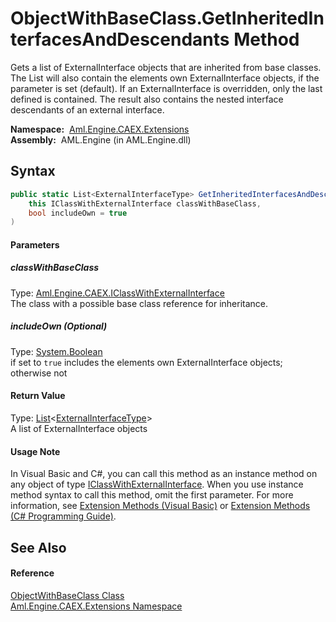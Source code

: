 ObjectWithBaseClass.GetInheritedInterfacesAndDescendants Method
===============================================================
Gets a list of ExternalInterface objects that are inherited from base classes. The List will also contain the elements own ExternalInterface objects, if the parameter is set (default). If an ExternalInterface is overridden, only the last defined is contained. The result also contains the nested interface descendants of an external interface.

  **Namespace:**  [Aml.Engine.CAEX.Extensions][1]  
  **Assembly:**  AML.Engine (in AML.Engine.dll)

Syntax
------

```csharp
public static List<ExternalInterfaceType> GetInheritedInterfacesAndDescendants(
	this IClassWithExternalInterface classWithBaseClass,
	bool includeOwn = true
)
```

#### Parameters

##### *classWithBaseClass*
Type: [Aml.Engine.CAEX.IClassWithExternalInterface][2]  
The class with a possible base class reference for inheritance.

##### *includeOwn* (Optional)
Type: [System.Boolean][3]  
if set to `true` includes the elements own ExternalInterface objects; otherwise not

#### Return Value
Type: [List][4]&lt;[ExternalInterfaceType][5]>  
 A list of ExternalInterface objects 
#### Usage Note
In Visual Basic and C#, you can call this method as an instance method on any object of type [IClassWithExternalInterface][2]. When you use instance method syntax to call this method, omit the first parameter. For more information, see [Extension Methods (Visual Basic)][6] or [Extension Methods (C# Programming Guide)][7].

See Also
--------

#### Reference
[ObjectWithBaseClass Class][8]  
[Aml.Engine.CAEX.Extensions Namespace][1]  

[1]: ../README.md
[2]: ../../Aml.Engine.CAEX/IClassWithExternalInterface/README.md
[3]: https://docs.microsoft.com/dotnet/api/system.boolean
[4]: https://docs.microsoft.com/dotnet/api/system.collections.generic.list-1
[5]: ../../Aml.Engine.CAEX/ExternalInterfaceType/README.md
[6]: https://docs.microsoft.com/dotnet/visual-basic/programming-guide/language-features/procedures/extension-methods
[7]: https://docs.microsoft.com/dotnet/csharp/programming-guide/classes-and-structs/extension-methods
[8]: README.md
[9]: https://www.automationml.org
[10]: ../../icons/logoShade.png